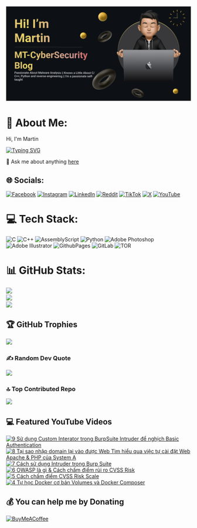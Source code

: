 

![Image Alt](https://github.com/mt-cybersecurity/mt-cybersecurity/blob/9b84bc67ed33ad8a8fd3d39479f0e7c4d507e626/2024-08-17_205915.png)
# 💫 About Me:
Hi, I'm Martin

[![Typing SVG](https://readme-typing-svg.demolab.com?font=Fira+Code&weight=700&size=43&pause=1000&repeat=true&width=1500&height=58&lines=I+write+a+personal+blog+called+MT-CyberSecurity+Blog;I'm+currently+working+at+HP+Service+Center%2C+Hanoi%2C+Vietnam;I+like+to+learn+about+malware;I+also+have+a+Youtube+channel+to+upload+random+things)](https://git.io/typing-svg)

💬 Ask me about anything <a href="https://github.com/mt-cybersecurity/mt-cybersecurity/issues">here</a>


## 🌐 Socials:
[![Facebook](https://img.shields.io/badge/Facebook-%231877F2.svg?logo=Facebook&logoColor=white)](https://facebook.com/martin.mt.official) [![Instagram](https://img.shields.io/badge/Instagram-%23E4405F.svg?logo=Instagram&logoColor=white)](https://instagram.com/iam_martinbui) [![LinkedIn](https://img.shields.io/badge/LinkedIn-%230077B5.svg?logo=linkedin&logoColor=white)](https://linkedin.com/in/martinofficial) [![Reddit](https://img.shields.io/badge/Reddit-%23FF4500.svg?logo=Reddit&logoColor=white)](https://reddit.com/user/MartinBui) [![TikTok](https://img.shields.io/badge/TikTok-%23000000.svg?logo=TikTok&logoColor=white)](https://tiktok.com/@official_martinbui) [![X](https://img.shields.io/badge/X-black.svg?logo=X&logoColor=white)](https://x.com/iam_martinbui) [![YouTube](https://img.shields.io/badge/YouTube-%23FF0000.svg?logo=YouTube&logoColor=white)](https://www.youtube.com/@MTVlog-official) 

# 💻 Tech Stack:
![C](https://img.shields.io/badge/c-%2300599C.svg?style=for-the-badge&logo=c&logoColor=white)
![C++](https://img.shields.io/badge/c++-%2300599C.svg?style=for-the-badge&logo=c%2B%2B&logoColor=white)
![AssemblyScript](https://img.shields.io/badge/assembly%20script-%23000000.svg?style=for-the-badge&logo=assemblyscript&logoColor=white)
![Python](https://img.shields.io/badge/python-3670A0?style=for-the-badge&logo=python&logoColor=ffdd54)
![Adobe Photoshop](https://img.shields.io/badge/adobe%20photoshop-%2331A8FF.svg?style=for-the-badge&logo=adobe%20photoshop&logoColor=white) ![Adobe Illustrator](https://img.shields.io/badge/adobe%20illustrator-%23FF9A00.svg?style=for-the-badge&logo=adobe%20illustrator&logoColor=white)
![GithubPages](https://img.shields.io/badge/github%20pages-121013?style=for-the-badge&logo=github&logoColor=white)
![GitLab](https://img.shields.io/badge/gitlab-%23181717.svg?style=for-the-badge&logo=gitlab&logoColor=white)
![TOR](https://img.shields.io/badge/tor-%237E4798.svg?style=for-the-badge&logo=tor-project&logoColor=white)

# 📊 GitHub Stats:
![](https://github-readme-stats.vercel.app/api?username=mt-cybersecurity&theme=dark&hide_border=false&include_all_commits=true&count_private=false)<br/>
![](https://github-readme-streak-stats.herokuapp.com/?user=mt-cybersecurity&theme=dark&hide_border=false)<br/>
![](https://github-readme-stats.vercel.app/api/top-langs/?username=mt-cybersecurity&theme=dark&hide_border=false&include_all_commits=true&count_private=false&layout=donut)

## 🏆 GitHub Trophies
![](https://github-profile-trophy.vercel.app/?username=mt-cybersecurity&theme=radical&no-frame=false&no-bg=false&margin-w=4)

### ✍️ Random Dev Quote
![](https://quotes-github-readme.vercel.app/api?type=horizontal&theme=radical)

### 🔝 Top Contributed Repo
![](https://github-contributor-stats.vercel.app/api?username=mt-cybersecurity&limit=5&theme=dark&combine_all_yearly_contributions=true)

## 💻 Featured YouTube Videos

<!-- BEGIN YOUTUBE-CARDS -->
[![9   Sử dụng Custom Interator trong BurpSuite Intruder để nghịch Basic Authentication](https://ytcards.demolab.com/?id=d_yB8TSgzZ8&title=9+++S%E1%BB%AD+d%E1%BB%A5ng+Custom+Interator+trong+BurpSuite+Intruder+%C4%91%E1%BB%83+ngh%E1%BB%8Bch+Basic+Authentication&lang=en&timestamp=1732372103&background_color=%230d1117&title_color=%23ffffff&stats_color=%23dedede&max_title_lines=1&width=250&border_radius=5 "9   Sử dụng Custom Interator trong BurpSuite Intruder để nghịch Basic Authentication")](https://www.youtube.com/watch?v=d_yB8TSgzZ8)
[![8   Tại sao nhập domain lại vào được Web  Tìm hiểu qua việc tự cài đặt Web Apache & PHP của System A](https://ytcards.demolab.com/?id=5oGvqjAJuuY&title=8+++T%E1%BA%A1i+sao+nh%E1%BA%ADp+domain+l%E1%BA%A1i+v%C3%A0o+%C4%91%C6%B0%E1%BB%A3c+Web++T%C3%ACm+hi%E1%BB%83u+qua+vi%E1%BB%87c+t%E1%BB%B1+c%C3%A0i+%C4%91%E1%BA%B7t+Web+Apache+%26+PHP+c%E1%BB%A7a+System+A&lang=en&timestamp=1732372088&background_color=%230d1117&title_color=%23ffffff&stats_color=%23dedede&max_title_lines=1&width=250&border_radius=5 "8   Tại sao nhập domain lại vào được Web  Tìm hiểu qua việc tự cài đặt Web Apache & PHP của System A")](https://www.youtube.com/watch?v=5oGvqjAJuuY)
[![7  Cách sử dụng Intruder trong Burp Suite](https://ytcards.demolab.com/?id=ujHZtsLe_SE&title=7++C%C3%A1ch+s%E1%BB%AD+d%E1%BB%A5ng+Intruder+trong+Burp+Suite&lang=en&timestamp=1732372066&background_color=%230d1117&title_color=%23ffffff&stats_color=%23dedede&max_title_lines=1&width=250&border_radius=5 "7  Cách sử dụng Intruder trong Burp Suite")](https://www.youtube.com/watch?v=ujHZtsLe_SE)
[![6   OWASP là gì & Cách chấm điểm rủi ro CVSS Risk](https://ytcards.demolab.com/?id=Osei6YtfkrE&title=6+++OWASP+l%C3%A0+g%C3%AC+%26+C%C3%A1ch+ch%E1%BA%A5m+%C4%91i%E1%BB%83m+r%E1%BB%A7i+ro+CVSS+Risk&lang=en&timestamp=1732372050&background_color=%230d1117&title_color=%23ffffff&stats_color=%23dedede&max_title_lines=1&width=250&border_radius=5 "6   OWASP là gì & Cách chấm điểm rủi ro CVSS Risk")](https://www.youtube.com/watch?v=Osei6YtfkrE)
[![5   Cách chấm điểm CVSS Risk Scale](https://ytcards.demolab.com/?id=APVOydvXtT0&title=5+++C%C3%A1ch+ch%E1%BA%A5m+%C4%91i%E1%BB%83m+CVSS+Risk+Scale&lang=en&timestamp=1732371202&background_color=%230d1117&title_color=%23ffffff&stats_color=%23dedede&max_title_lines=1&width=250&border_radius=5 "5   Cách chấm điểm CVSS Risk Scale")](https://www.youtube.com/watch?v=APVOydvXtT0)
[![4   Tự học Docker cơ bản   Volumes và Docker Composer](https://ytcards.demolab.com/?id=ZEC6-17fOY8&title=4+++T%E1%BB%B1+h%E1%BB%8Dc+Docker+c%C6%A1+b%E1%BA%A3n+++Volumes+v%C3%A0+Docker+Composer&lang=en&timestamp=1732371056&background_color=%230d1117&title_color=%23ffffff&stats_color=%23dedede&max_title_lines=1&width=250&border_radius=5 "4   Tự học Docker cơ bản   Volumes và Docker Composer")](https://www.youtube.com/watch?v=ZEC6-17fOY8)
<!-- END YOUTUBE-CARDS -->


  
  ## 💰 You can help me by Donating
  [![BuyMeACoffee](https://img.shields.io/badge/Buy%20Me%20a%20Coffee-ffdd00?style=for-the-badge&logo=buy-me-a-coffee&logoColor=black)](https://buymeacoffee.com/mtcybersecurity)
  
<!-- Proudly created with GPRM ( https://gprm.itsvg.in ) -->
